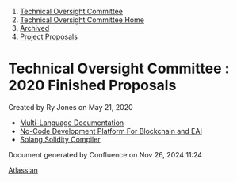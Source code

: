1. [Technical Oversight Committee](index.html)
2. [Technical Oversight Committee Home](Technical-Oversight-Committee-Home_21430274.html)
3. [Archived](Archived_21447696.html)
4. [Project Proposals](Project-Proposals_21430788.html)

# Technical Oversight Committee : 2020 Finished Proposals

Created by Ry Jones on May 21, 2020

- [Multi-Language Documentation](Multi-Language-Documentation_21431453.html)
- [No-Code Development Platform For Blockchain and EAI](No-Code-Development-Platform-For-Blockchain-and-EAI_21438826.html)
- [Solang Solidity Compiler](Solang-Solidity-Compiler_21430792.html)

Document generated by Confluence on Nov 26, 2024 11:24

[Atlassian](http://www.atlassian.com/)

